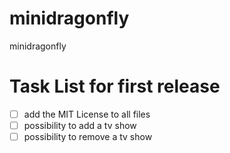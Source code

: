 minidragonfly
=============

minidragonfly


Task List for first release
=============
- [ ] add the MIT License to all files
- [ ] possibility to add a tv show
- [ ] possibility to remove a tv show
